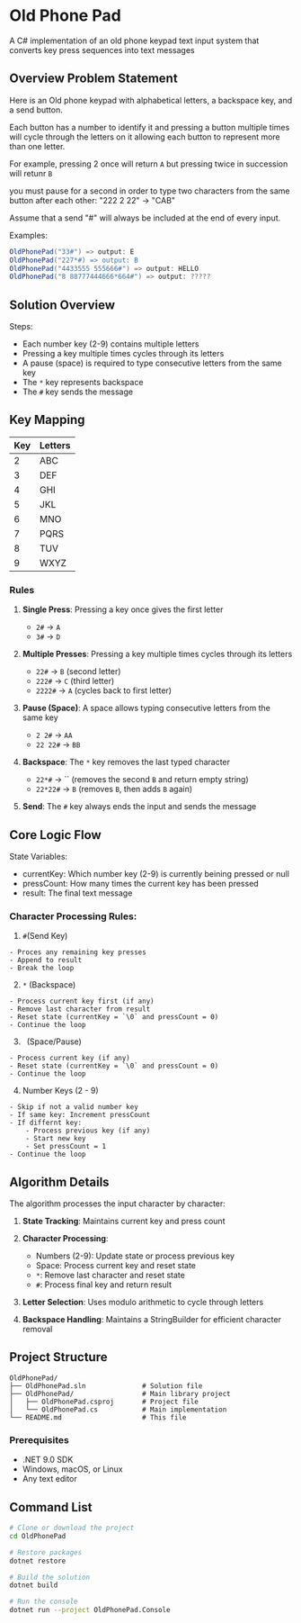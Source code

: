 # Old Phone Pad
A C# implementation of an old phone keypad text input system that converts key press sequences into text messages

## Overview Problem Statement
Here is an Old phone keypad with alphabetical letters, a backspace key, and a send button.

Each button has a number to identify it and pressing a button multiple times will cycle through the letters on it 
allowing each button to represent more than one letter. <br/>

For example, pressing 2 once will return `A` but pressing twice in succession will retunr `B`

you must pause for a second in order to type two characters from the same button after each other: "222 2 22" -> "CAB"

Assume that a send "#" will always be included at the end of every input.

Examples:
```csharp
OldPhonePad("33#") => output: E
OldPhonePad("227*#) => output: B
OldPhonePad("4433555 555666#") => output: HELLO
OldPhonePad("8 88777444666*664#") => output: ????? 
```
## Solution Overview
Steps: 
- Each number key (2-9) contains multiple letters
- Pressing a key multiple times cycles through its letters
- A pause (space) is required to type consecutive letters from the same key
- The `*` key represents backspace
- The `#` key sends the message

## Key Mapping

| Key | Letters |
|-----|---------|
| 2   | ABC     |
| 3   | DEF     |
| 4   | GHI     |
| 5   | JKL     |
| 6   | MNO     |
| 7   | PQRS    |
| 8   | TUV     |
| 9   | WXYZ    |

### Rules

1. **Single Press**: Pressing a key once gives the first letter
    - `2#` → `A`
    - `3#` → `D`

2. **Multiple Presses**: Pressing a key multiple times cycles through its letters
    - `22#` → `B` (second letter)
    - `222#` → `C` (third letter)
    - `2222#` → `A` (cycles back to first letter)

3. **Pause (Space)**: A space allows typing consecutive letters from the same key
    - `2 2#` → `AA`
    - `22 22#` → `BB`

4. **Backspace**: The `*` key removes the last typed character
    - `22*#` → `` (removes the second `B` and return empty string)
    - `22*22#` → `B` (removes `B`, then adds `B` again)

5. **Send**: The `#` key always ends the input and sends the message


## Core Logic Flow
State Variables:
- currentKey: Which number key (2-9) is currently beining pressed or null
- pressCount: How many times the current key has been pressed 
- result: The final text message

### Character Processing Rules:
1. `#`(Send Key)
```text
- Proces any remaining key presses 
- Append to result 
- Break the loop
```
2. `*` (Backspace)
```text
- Process current key first (if any)
- Remove last character from result
- Reset state (currentKey = `\0` and pressCount = 0)
- Continue the loop 
```

3. ` `(Space/Pause)
```text
- Process current key (if any)
- Reset state (currentKey = `\0` and pressCount = 0)
- Continue the loop
```
4. Number Keys (2 - 9)
```text
- Skip if not a valid number key
- If same key: Increment pressCount
- If differnt key:
    - Process previous key (if any)
    - Start new key
    - Set pressCount = 1
- Continue the loop 
```

## Algorithm Details

The algorithm processes the input character by character:

1. **State Tracking**: Maintains current key and press count
2. **Character Processing**:
    - Numbers (2-9): Update state or process previous key
    - Space: Process current key and reset state
    - `*`: Remove last character and reset state
    - `#`: Process final key and return result

3. **Letter Selection**: Uses modulo arithmetic to cycle through letters
4. **Backspace Handling**: Maintains a StringBuilder for efficient character removal


## Project Structure

```
OldPhonePad/
├── OldPhonePad.sln              # Solution file
├── OldPhonePad/                 # Main library project
│   ├── OldPhonePad.csproj       # Project file
│   └── OldPhonePad.cs           # Main implementation
└── README.md                    # This file
```

### Prerequisites
- .NET 9.0 SDK
- Windows, macOS, or Linux
- Any text editor

## Command List
```bash
# Clone or download the project
cd OldPhonePad

# Restore packages
dotnet restore

# Build the solution
dotnet build

# Run the console 
dotnet run --project OldPhonePad.Console
```